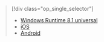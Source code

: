 > [!div class="op_single_selector"]
> 
> * [Windows Runtime 8.1 universal](../articles/notification-hubs/notification-hubs-aspnet-backend-windows-dotnet-notify-users.md)
> * [iOS](../articles/notification-hubs/notification-hubs-aspnet-backend-ios-notify-users.md)
> * [Android](../articles/notification-hubs/notification-hubs-aspnet-backend-android-notify-users.md)
> 
> 

